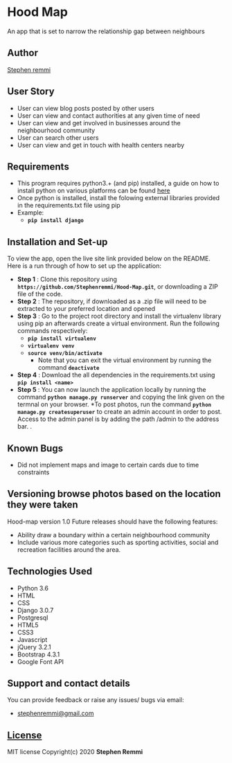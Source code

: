 # Hood Map
An app that is set to narrow the relationship gap between neighbours

## Author
[Stephen remmi](https://github.com/Stephenremmi)

## User Story
* User can view blog posts posted by other users
* User can view and contact authorities at any given time of need
* User can view and get involved in businesses around the neighbourhood community
* User can search other users
* User can view and get in touch with health centers nearby
## Requirements
* This program requires python3.+ (and pip) installed, a guide on how to install python on various platforms can be found [here](https://docs.djangoproject.com/en/3.0/topics/install/)
* Once python is installed, install the folowing external libraries provided in the requirements.txt file using pip
* Example: 
    * **`pip install django`**

## Installation and Set-up
To view the app, open the live site link provided below on the README.
Here is a run through of how to set up the application:
* **Step 1** : Clone this repository using **`https://github.com/Stephenremmi/Hood-Map.git`**, or downloading a ZIP file of the code.
* **Step 2** : The repository, if downloaded as a .zip file will need to be extracted to your preferred location and opened
* **Step 3** : Go to the project root directory and install the virtualenv library using pip an afterwards create a virtual environment. Run the following commands respectively:
    * **`pip install virtualenv`**
    * **`virtualenv venv`**
    * **`source venv/bin/activate`**
        * Note that you can exit the virtual environment by running the command **`deactivate`**
* **Step 4** : Download the all dependencies in the requirements.txt using **`pip install <name>`**
* **Step 5** : You can now launch the application locally by running the command **`python manage.py runserver`** and copying the link given on the termnal on your browser.
*To post photos, run the command **`python manage.py createsuperuser`** to create an admin account in order to post. Access to the admin panel is by adding the path /admin to the address bar.
    .

## Known Bugs
* Did not implement maps and image to certain cards due to time constraints

## Versioning browse photos based on the location they were taken
Hood-map version 1.0
Future releases should have the following features:
* Ability draw a boundary within a certain neighbourhood community
* Include various more categories such as sporting activities, social and recreation facilities around the area.

## Technologies Used
* Python 3.6
* HTML  
* CSS
* Django 3.0.7
* Postgresql
* HTML5
* CSS3
* Javascript
* jQuery 3.2.1
* Bootstrap 4.3.1
* Google Font API

## Support and contact details
You can provide feedback or raise any issues/ bugs via email:
* stephenremmi@gmail.com

## [License](hhttps://github.com/Stephenremmi/Hood-Map/blob/master/LICENSE)
MIT license Copyright(c) 2020 **Stephen Remmi**
